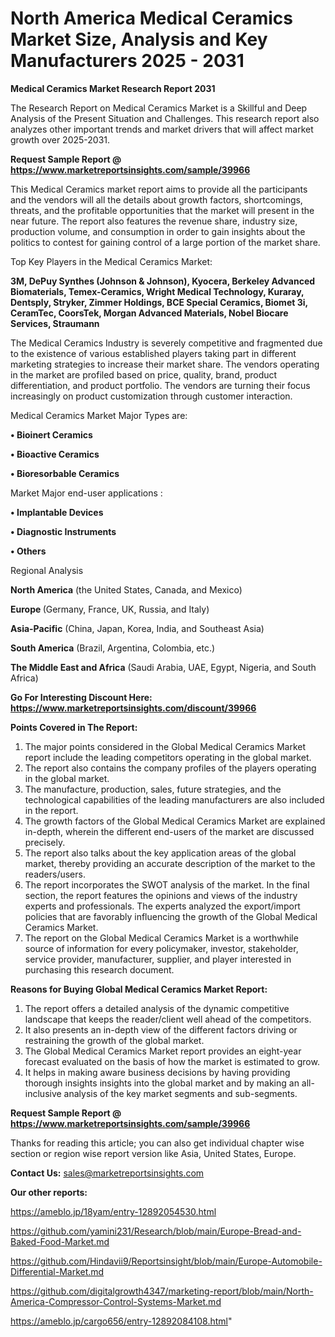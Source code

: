 # North America Medical Ceramics Market Size, Analysis and Key Manufacturers 2025 - 2031

<strong>Medical Ceramics Market Research Report 2031</strong>

The Research Report on Medical Ceramics Market is a Skillful and Deep Analysis of the Present Situation and Challenges. This research report also analyzes other important trends and market drivers that will affect market growth over 2025-2031.

<strong>Request Sample Report @ <a href=https://www.marketreportsinsights.com/sample/39966>https://www.marketreportsinsights.com/sample/39966</a></strong>

This Medical Ceramics market report aims to provide all the participants and the vendors will all the details about growth factors, shortcomings, threats, and the profitable opportunities that the market will present in the near future. The report also features the revenue share, industry size, production volume, and consumption in order to gain insights about the politics to contest for gaining control of a large portion of the market share.

Top Key Players in the Medical Ceramics Market:

<strong>3M, DePuy Synthes (Johnson & Johnson), Kyocera, Berkeley Advanced Biomaterials, Temex-Ceramics, Wright Medical Technology, Kuraray, Dentsply, Stryker, Zimmer Holdings, BCE Special Ceramics, Biomet 3i, CeramTec, CoorsTek, Morgan Advanced Materials, Nobel Biocare Services, Straumann</strong>

The Medical Ceramics Industry is severely competitive and fragmented due to the existence of various established players taking part in different marketing strategies to increase their market share. The vendors operating in the market are profiled based on price, quality, brand, product differentiation, and product portfolio. The vendors are turning their focus increasingly on product customization through customer interaction.

Medical Ceramics Market Major Types are:

<strong>•  Bioinert Ceramics

•  Bioactive Ceramics

•  Bioresorbable Ceramics</strong>

Market Major end-user applications :

<strong>•  Implantable Devices

•  Diagnostic Instruments

•  Others</strong>

Regional Analysis

</u><strong><b>North America</b></strong> (the United States, Canada, and Mexico)

<strong><b>Europe </b></strong>(Germany, France, UK, Russia, and Italy)

<strong><b>Asia-Pacific</b></strong> (China, Japan, Korea, India, and Southeast Asia)

<strong><b>South America</b></strong> (Brazil, Argentina, Colombia, etc.)

<strong><b>The Middle East and Africa</b></strong> (Saudi Arabia, UAE, Egypt, Nigeria, and South Africa)

<strong>Go For Interesting Discount Here: <a href=https://www.marketreportsinsights.com/discount/39966>https://www.marketreportsinsights.com/discount/39966</a></strong>

<strong>Points Covered in The Report:</strong>
<ol>
  <li>The major points considered in the Global Medical Ceramics Market report include the leading competitors operating in the global market.</li>
  <li>The report also contains the company profiles of the players operating in the global market.</li>
  <li>The manufacture, production, sales, future strategies, and the technological capabilities of the leading manufacturers are also included in the report.</li>
  <li>The growth factors of the Global Medical Ceramics Market are explained in-depth, wherein the different end-users of the market are discussed precisely.</li>
  <li>The report also talks about the key application areas of the global market, thereby providing an accurate description of the market to the readers/users.</li>
  <li>The report incorporates the SWOT analysis of the market. In the final section, the report features the opinions and views of the industry experts and professionals. The experts analyzed the export/import policies that are favorably influencing the growth of the Global Medical Ceramics Market.</li>
  <li>The report on the Global Medical Ceramics Market is a worthwhile source of information for every policymaker, investor, stakeholder, service provider, manufacturer, supplier, and player interested in purchasing this research document.</li>
</ol>
<strong>Reasons for Buying Global Medical Ceramics Market Report:</strong>

<ol>
  <li>The report offers a detailed analysis of the dynamic competitive landscape that keeps the reader/client well ahead of the competitors.</li>
  <li>It also presents an in-depth view of the different factors driving or restraining the growth of the global market.</li>
  <li>The Global Medical Ceramics Market report provides an eight-year forecast evaluated on the basis of how the market is estimated to grow.</li>
  <li>It helps in making aware business decisions by having providing thorough insights insights into the global market and by making an all-inclusive analysis of the key market segments and sub-segments.</li>
</ol>
<strong>Request Sample Report @ <a href=https://www.marketreportsinsights.com/sample/39966>https://www.marketreportsinsights.com/sample/39966</a></strong>


Thanks for reading this article; you can also get individual chapter wise section or region wise report version like Asia, United States, Europe.

<strong>Contact Us:</strong>
sales@marketreportsinsights.com

<strong>Our other reports:</strong>

<a href=https://ameblo.jp/18yam/entry-12892054530.html>https://ameblo.jp/18yam/entry-12892054530.html</a>

<a href=https://github.com/yamini231/Research/blob/main/Europe-Bread-and-Baked-Food-Market.md>https://github.com/yamini231/Research/blob/main/Europe-Bread-and-Baked-Food-Market.md</a>

<a href=https://github.com/Hindavii9/Reportsinsight/blob/main/Europe-Automobile-Differential-Market.md>https://github.com/Hindavii9/Reportsinsight/blob/main/Europe-Automobile-Differential-Market.md</a>

<a href=https://github.com/digitalgrowth4347/marketing-report/blob/main/North-America-Compressor-Control-Systems-Market.md>https://github.com/digitalgrowth4347/marketing-report/blob/main/North-America-Compressor-Control-Systems-Market.md</a>

<a href=https://ameblo.jp/cargo656/entry-12892084108.html>https://ameblo.jp/cargo656/entry-12892084108.html</a>"
